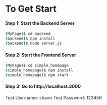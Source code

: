 # To Get Start
#### Step 1: Start the Backend Server

```sh
(MyPage)$ cd backend
(backend)$ npm install
(backend)$ node server.js
```

#### Step 2: Start the Frontend Server
```sh
(MyPage)$ cd simple_homepage
(simple_homepage)$ npm install
(simple_homepage)$ npm start
```

#### Step 3: Go to http://localhost:3000
Test Username: shaon
Test Password: 123456
